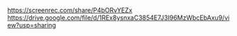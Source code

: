 https://screenrec.com/share/P4bORvYEZx
https://drive.google.com/file/d/1REx8ysnxaC3854E7J3I96MzWbcEbAxu9/view?usp=sharing
